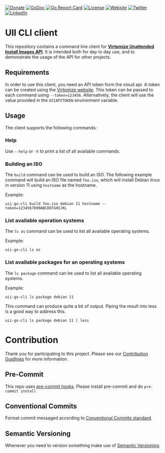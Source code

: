 [![Donate](https://img.shields.io/badge/Donate-PayPal-green.svg)](https://www.paypal.com/cgi-bin/webscr?cmd=_s-xclick&hosted_button_id=VBXHBYFU44T5W&source=url)
[![GoDoc](https://img.shields.io/badge/godoc-reference-green.svg)](https://godoc.org/github.com/virtomize/uii-go-cli)
[![Go Report Card](https://goreportcard.com/badge/github.com/virtomize/uii-go-cli)](https://goreportcard.com/report/github.com/virtomize/uii-go-cli)
[![License](https://img.shields.io/badge/license-MIT-blue.svg)](https://github.com/virtomize/uii-go-cli/blob/master/LICENSE)
[![Website](https://img.shields.io/badge/%40-Virtomize-%231e828c)](https://virtomize.com)
[![Twitter](https://badgen.net/badge/icon/twitter?icon=twitter&label)](https://twitter.com/virtomize)
[![LinkedIn](https://img.shields.io/badge/linkedIn-%20-blue.svg?style=social&logo=linkedin)](https://www.linkedin.com/company/virtomize/)

# UII CLI client
This repository contains a command line client for [**Virtomize Unattended Install Images API**](https://uii.virtomize.com/). 
It is intended both for day to day use, and to demonstrate the usage of the API for other projects. 

## Requirements
In order to use this client, you need an API token form the cloud api.
A token can be created using the [Virtomize website](https://uii.virtomize.com/).
This token can be passed to each  command using `--token=123456`.
Alternatively, the client will use the value provided in the `UIIAPITOKEN` environment variable.

## Usage
The client supports the following commands:

### Help
Use `--help` or `-h` to print a list of all available commands.

### Building an ISO

The `build` command can be used to build an ISO.
The following example command will build an ISO file named `foo.iso`, which will install Debian linux in version 11 using `hostname` as the hostname. 

Example: 
```shell
uii-go-cli build foo.iso debian 11 hostname --token=1234567890ABCDEFGHIJKL
```

### List available operation systems

The `ls os` command can be used to list all available operating systems.

Example:
```shell
uii-go-cli ls os
```

### List available packages for an operating systems

The `ls package` command can be used to list all available operating systems.

Example:
```shell 
uii-go-cli ls package debian 11
```

This command can produce quite a bit of output.
Piping the result into less is a good way to address this. 

```shell
uii-go-cli ls package debian 11 | less
```

# Contribution

Thank you for participating to this project.
Please see our [Contribution Guidlines](https://github.com/virtomize/uii-go-cli/blob/master/CONTRIBUTING.md) for more information.

## Pre-Commit

This repo uses [pre-commit hooks](https://pre-commit.com/). Please install pre-commit and do `pre-commit install`

## Conventional Commits

Format commit messaged according to [Conventional Commits standard](https://www.conventionalcommits.org/en/v1.0.0/).

## Semantic Versioning

Whenever you need to version something make use of [Semantic Versioning](https://semver.org).
